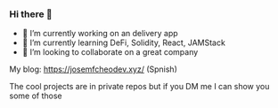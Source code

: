 ### Hi there 👋


- 🔭 I’m currently working on an delivery app
- 🌱 I’m currently learning DeFi, Solidity, React, JAMStack
- 👯 I’m looking to collaborate on a great company

My blog: https://josemfcheodev.xyz/ (Spnish)

The cool projects are in private repos but if you DM me I can show you some of those


<!--
Here are some ideas to get you started:
-->
